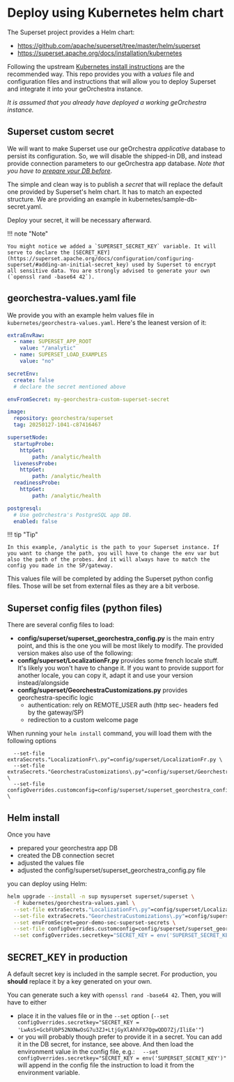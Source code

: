 # Deploy using Kubernetes helm chart



The Superset project provides a Helm chart:

- https://github.com/apache/superset/tree/master/helm/superset
- https://superset.apache.org/docs/installation/kubernetes

Following the upstream [Kubernetes install instructions](https://superset.apache.org/docs/installation/kubernetes) are the recommended way. This repo provides you with a *values* file and configuration files and instructions that will allow you to deploy Superset and integrate it into your geOrchestra instance.

*It is assumed that you already have deployed a working geOrchestra instance.*

## Superset custom secret

We will want to make Superset use our geOrchestra *applicative* database to persist its configuration. So, we will disable the shipped-in DB, and instead provide connection parameters to our geOrchestra app database. _Note that you have to [prepare your DB before](preparation.md)_.

The simple and clean way is to publish a *secret* that will replace the default one provided by Superset's helm chart. It has to match an expected structure. We are providing an example in kubernetes/sample-db-secret.yaml. 

Deploy your secret, it will be necessary afterward.

!!! note "Note"

    You might notice we added a `SUPERSET_SECRET_KEY` variable. It will serve to declare the [SECRET_KEY](https://superset.apache.org/docs/configuration/configuring-superset/#adding-an-initial-secret_key) used by Superset to encrypt all sensitive data. You are strongly advised to generate your own (`openssl rand -base64 42`).

## georchestra-values.yaml file

We provide you with an example helm values file in `kubernetes/georchestra-values.yaml`. Here's the leanest version of it:
```yaml
extraEnvRaw: 
  - name: SUPERSET_APP_ROOT
    value: "/analytic"
  - name: SUPERSET_LOAD_EXAMPLES
    value: "no"

secretEnv:
  create: false
  # declare the secret mentioned above

envFromSecret: my-georchestra-custom-superset-secret

image:
  repository: georchestra/superset
  tag: 20250127-1041-c87416467

supersetNode:
  startupProbe: 
    httpGet:
        path: /analytic/health
  livenessProbe: 
    httpGet:
        path: /analytic/health
  readinessProbe: 
    httpGet:
        path: /analytic/health

postgresql:
  # Use geOrchestra's PostgreSQL app DB.
  enabled: false
```

!!! tip "Tip"

    In this example, /analytic is the path to your Superset instance. If you want to change the path, you will have to change the env var but also the path of the probes. And it will always have to match the config you made in the SP/gateway.

This values file will be completed by adding the Superset python config files. Those will be set from external files as they are a bit verbose.

## Superset config files (python files)

There are several config files to load:

- **config/superset/superset_georchestra_config.py** is the main entry point, and this is the one you will be most likely to modify. The provided version makes also use of the following:
- **config/superset/LocalizationFr.py** provides some french locale stuff. It's likely you won't have to change it. If you want to provide support for another locale, you can copy it, adapt it and use your version instead/alongside
- **config/superset/GeorchestraCustomizations.py** provides georchestra-specific logic
    - authentication: rely on REMOTE_USER auth (http sec- headers fed by the gateway/SP)
    - redirection to a custom welcome page

When running your `helm install` command, you will load them with the following options
```
  --set-file extraSecrets."LocalizationFr\.py"=config/superset/LocalizationFr.py \
  --set-file extraSecrets."GeorchestraCustomizations\.py"=config/superset/GeorchestraCustomizations.py \
  --set-file configOverrides.customconfig=config/superset/superset_georchestra_config.py \
```

## Helm install

Once you have

- prepared your georchestra app DB
- created the DB connection secret
- adjusted the values file
- adjusted the config/superset/superset_georchestra_config.py file

you can deploy using Helm:
```bash
helm upgrade --install -n sup mysuperset superset/superset \
  -f kubernetes/georchestra-values.yaml \
  --set-file extraSecrets."LocalizationFr\.py"=config/superset/LocalizationFr.py \
  --set-file extraSecrets."GeorchestraCustomizations\.py"=config/superset/GeorchestraCustomizations.py \
  --set envFromSecret=geor-demo-sec-superset-secrets \
  --set-file configOverrides.customconfig=config/superset/superset_georchestra_config.py \
  --set configOverrides.secretkey="SECRET_KEY = env('SUPERSET_SECRET_KEY')"
```

## SECRET_KEY in production

A default secret key is included in the sample secret. For production, you **should** replace it by a key generated on your own.

You can generate such a key with `openssl rand -base64 42`. Then, you will have to either

- place it in the values file or in the `--set` option (`--set configOverrides.secretkey="SECRET_KEY = 'LwAsS+GcbFUbP52NXNwOsG7u3ZJ+LtjGyXlAhhFX7QgwQDD7Zj/IliEe'"`)
- or you will probably though prefer to provide it in a secret. You can add it in the DB secret, for instance, see above. And then load the environment value in the config file, e.g.: 
`  --set configOverrides.secretkey="SECRET_KEY = env('SUPERSET_SECRET_KEY')"` will append in the config file the instruction to load it from the environment variable.